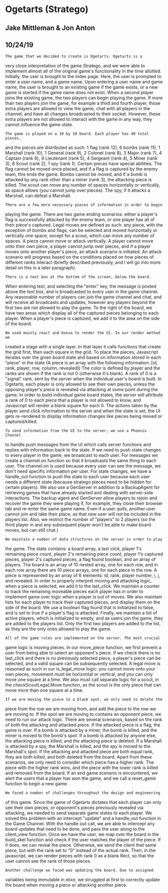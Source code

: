 # Ogetarts (Stratego)
## Jake Mittleman & Jon Anton
## 10/24/19

    The game that we decided to create is Ogetarts. Ogetarts is a
very close interpretation of the game Stratego, and we were able to implement
almost all of the original game's functionality in the time allotted.
Initially, the user is brought to the index page. Here, the user is prompted
to enter a user name, and a game name. Upon entering a user name and game name,
the user is brought to an existing game if the game exists, or a new game is
started if the game name does not exist. When a second player joins the
existing game, the two players can begin playing the game. If more than
two players join the game, for example a third and fourth player, those
extra players are allowed to view the game, chat with all players in the
channel, and have all changes broadcasted to their socket. However,
these extra players are not allowed to interact with the game in any way,
they cannot influence the game state.

    The game is played on a 10 by 10 board. Each player has 40 total pieces,
and the pieces are distributed as such: 1 flag (rank 12), 6 bombs (rank 11),
1 Marshall (rank 10), 1 General (rank 9), 2 Colonel (rank 8),
3 Major (rank 7), 4 Captain (rank 6), 4 Lieutenant (rank 5), 4 Sergeant
(rank 4), 5 Miner (rank 3), 8 Scout (rank 2), 1 spy (rank 1). Certain
pieces have special abilities. The flag cannot be moved once placed, and if
a flag is captured by the enemy team, this ends the game. Bombs cannot be
moved, and if a bomb is attacked by any rank other than a miner (rank 3),
the attacking piece is killed. The scout can move any number of spaces
horizontally or vertically, as space allows (you cannot jump over pieces).
The spy, if it attacks a Marshall, can defeat a Marshall.

    There are a few more necessary pieces of information in order to begin
playing the game. There are two game ending scenarios: either a player's flag is
successfully attacked by the enemy team, or one player has all of their
piece's captured. Legal moves are defined as such: any piece, with the
exception of bombs and flags, can be selected and moved horizontally or
vertically one space, except for a scout, which can move any number of spaces.
A piece cannot move or attack vertically. A player cannot move onto their own
piece, a player cannot jump over pieces, and if a player moves onto another
player's piece, an attack scenario is initiated. An attack scenario will
progress based on the conditions placed on how pieces of different ranks
interact (briefly described previously, and I will go into more detail on
this in a later paragraph).

    There is a text box at the bottom of the screen, below the board.
When entering text, and selecting the "enter" key, the message is posted
above the text box, and is broadcasted to every user in the game channel.
Any reasonable number of players can join the game channel and chat, and will
receive all broadcasts and updates, however any players beyond the first two
are not allowed to play the game. To the right of the board, we have two
areas which display all of the captured pieces belonging to each player. When
a player's piece is captured, we add it to the area on the side of the board.

    We used mainly react and Konva to render the UI. In our render method we
created a stage with a single layer. In that layer it calls functions that
create the grid first, then each square in the grid. To place the pieces,
Javascript iterates over the given board state and based on information stored
in each "piece" in the state (A piece is an array with the following
information: [id, rank, player, row, column, revealed]) The color is defined
by player and the ranks are shown if the rank is not 0 (otherwise it's blank).
A rank of 0 is a "signal" rank, sent by the server when the individual
user's board is built. In Ogetarts, each player is only allowed to see their
own pieces, unless the opposing player's piece is revealed via attacking at
some point during the game. In order to build individual game board states,
the server will attribute a rank of 0 to each piece that a player is not
allowed to know, and Javascript will render a blank square for each 0.
The actions taken by the player send click information to the server and when
the state is set, the UI gets re-rendered to display information changes like
 pieces being moved or captured/killed.

	To send information from the UI to the server, we use a Phoenix Channel
to handle push messages from the UI which calls server functions and replies
with information back to the state. If we need to push state changes to every
player in the game, we broadcast to each user. For messages we create a
channel.on function so that it broadcasts the same thing to each user.
The channel.on is used because every user can see the message, we don't need
specific information per user. For state changes, we have a handle_out
function to push the state to each user because each user needs a different
state (because stratego pieces need to be hidden for certain players). We also
use a GenServer in addition to a BackupAgent for retrieving games that have
already started and dealing with server-side interactions. The backup agent
and GenServer allow players to rejoin and recover the game they were playing
if, for example, they close their browser tab and re-enter the same game name.
Even if a user quits, another user cannot join and take their place, as that
new user will not be included in the players list. Also, we restrict the number
of "players" to 2 players (so the third player in and any subsequent
player won't be able to make board moves, but can still chat.)

    We maintain a number of data structures on the server in order to play
the game. The state contains: a board array, a last click, player 1's
remaining piece count, player 2's remaining piece count, player 1's captured
pieces, player 2's captured pieces, a flag found boolean, and an array
of players. The board is an array of 10 nested array, one for each row, and in
each row array there are 10 piece arrays, one for each piece in the row. A
piece is represented by an array of 6 elements: id, rank, player number,
i, j, and revealed. In order to properly interpret moving and attacking logic,
when a piece is selected, we add it to the last_click. We maintain a counter
to track the remaining moveable pieces each player has in order to implement
game over logic when a player is out of moves. We also maintain lists for
each player to track their captured pieces, and display them on the side of
the board. We use a boolean flag found that is initialized to false, and is
set to true if a player's flag is attacked. Finally, we maintain a list of
active players, which is initialized to empty, and as users join the game,
they are added to the players list. Only the first two players are added to
the list, as they are the only ones allowed to play the game.  

    All of the game rules are implemented on the server. The most crucial
game logic is moving pieces. In our move_piece function, we first prevent a
user from being able to select an opponent's piece. If we check there is no
last_click and there is no previously selected piece, a player's piece can be
selected, and a valid square can be subsequently selected. A legal move is
reasoned as such in our is_legal_move logic: you cannot move onto your own
pieces, movement must be horizontal or vertical, and you can only move one
square at a time. We also must call separate logic for a scout, in the
checkScoutLegaLMove function, as the scout is the only piece that can move
more than one square at a time.

    If we are moving the piece to a blank spot, we only need to delete the
piece from the row we are moving from, and add the piece to the row we are
moving to. If the spot we are moving to contains an opponent piece, we
need to run our attack logic. There are several scenarios, based on the
rank of both the attacking and attacked piece. If the attacked piece is a
flag, the game is over. If a bomb is attacked by a miner, the bomb is killed,
and the miner is moved to the bomb's spot. If a bomb is attacked by anyone else,
the attacking piece is killed, and the attacking piece is deleted. If
a Marshall is attacked by a spy, the Marshall is killed, and the spy is moved
to the Marshall's spot. If the attacking and attacked piece are both equal rank,
they are both killed, and both deleted from the board. Apart from these
scenarios, we only need to consider which piece has a higher rank. The piece
with the higher rank wins, and the piece with the lower rank is killed and
removed from the board. If an end game scenario is encountered, we alert the
users that a player has won the game, and we call a reset_game function
to begin a new game.

    We faced a number of challenges throughout the design and engineering
of this game. Since the game of Ogetarts dictates that each player can only
see their own pieces, or opponent's pieces previously revealed via attacking,
we needed to send separate game states to each player. We solved this
problem with an intercept "update" and a handle_out function in the
Game Channel. With the handle out call, we are able to intercept any board
updates that need to be done, and pass the user along to the client_view
function. Once we have the user, we map over the board in the build_skel
function and check if the user matches the player of the piece. If it does,
we can reveal the piece. Otherwise, we send the client that same piece,
but with the rank set to "0" instead of the actual rank. Then, in the
javascript, we can render pieces with rank 0 as a blank Rect, so that the user
cannot see the rank of those pieces.   

    Another challenge we faced was updating the board. Due to assigned
variables being immutable in elixir, we struggled at first to correctly update
the board when moving a piece or attacking another piece.   
